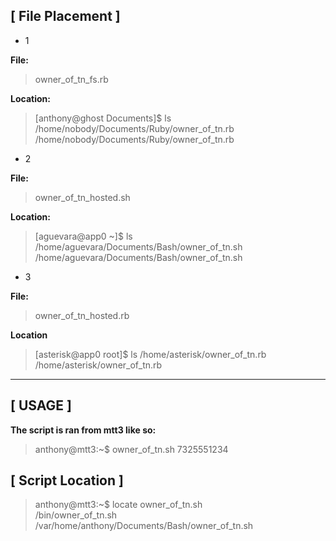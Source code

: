 ## [ **File Placement** ]

- 1

**File:** 

> owner_of_tn_fs.rb

**Location:**

> [anthony@ghost Documents]$ ls /home/nobody/Documents/Ruby/owner_of_tn.rb
/home/nobody/Documents/Ruby/owner_of_tn.rb

- 2

**File:**

> owner_of_tn_hosted.sh

**Location:**

> [aguevara@app0 ~]$ ls /home/aguevara/Documents/Bash/owner_of_tn.sh
/home/aguevara/Documents/Bash/owner_of_tn.sh

- 3

**File:**

> owner_of_tn_hosted.rb

**Location**

> [asterisk@app0 root]$ ls /home/asterisk/owner_of_tn.rb
/home/asterisk/owner_of_tn.rb
-------------------------------------------------------------------------

## [ **USAGE** ]
**The script is ran from mtt3 like so:**
> anthony@mtt3:~$ owner_of_tn.sh 7325551234

## [ **Script Location** ]
> anthony@mtt3:~$ locate owner_of_tn.sh           
> /bin/owner_of_tn.sh
> /var/home/anthony/Documents/Bash/owner_of_tn.sh
